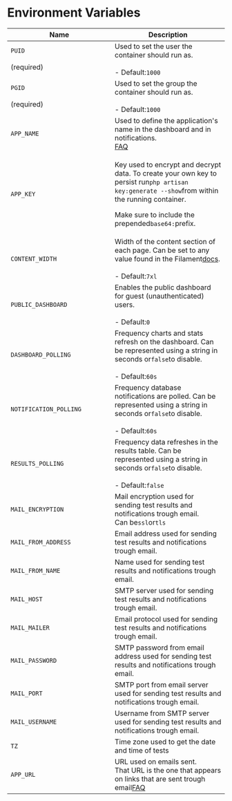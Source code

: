 # Environment Variables

<table><thead><tr><th width="225">Name</th><th>Description</th></tr></thead><tbody><tr><td><code>PUID</code><br><br>(required)</td><td>Used to set the user the container should run as.<br><br>- Default:<code>1000</code></td></tr><tr><td><code>PGID</code><br><br>(required)</td><td>Used to set the group the container should run as.<br><br>- Default:<code>1000</code></td></tr><tr><td><code>APP_NAME</code></td><td>Used to define the application's name in the dashboard and in notifications.<br><a href="../../help/faqs.md#i-get-a-warning-on-container-start-up-that-the-app_key-is-missing">FAQ</a></td></tr><tr><td><code>APP_KEY</code></td><td><p>Key used to encrypt and decrypt data. To create your own key to persist run<code>php artisan key:generate --show</code>from within the running container.</p><p></p><p>Make sure to include the prepended<code>base64:</code>prefix.</p></td></tr><tr><td><code>CONTENT_WIDTH</code></td><td>Width of the content section of each page. Can be set to any value found in the Filament<a href="https://filamentphp.com/docs/3.x/panels/configuration#customizing-the-maximum-content-width">docs</a>.<br><br>- Default:<code>7xl</code></td></tr><tr><td><code>PUBLIC_DASHBOARD</code></td><td>Enables the public dashboard for guest (unauthenticated) users.<br><br>- Default:<code>0</code></td></tr><tr><td><code>DASHBOARD_POLLING</code></td><td>Frequency charts and stats refresh on the dashboard. Can be represented using a string in seconds or<code>false</code>to disable.<br><br>- Default:<code>60s</code></td></tr><tr><td><code>NOTIFICATION_POLLING</code></td><td>Frequency database notifications are polled. Can be represented using a string in seconds or<code>false</code>to disable.<br><br>- Default:<code>60s</code></td></tr><tr><td><code>RESULTS_POLLING</code></td><td>Frequency data refreshes in the results table. Can be represented using a string in seconds or<code>false</code>to disable.<br><br>- Default:<code>false</code></td></tr><tr><td><code>MAIL_ENCRYPTION</code></td><td>Mail encryption used for sending test results and notifications trough email.<br>Can be<code>ssl</code>or<code>tls</code><br></td></tr><tr><td><code>MAIL_FROM_ADDRESS</code></td><td>Email address used for sending test results and notifications trough email.</td></tr><tr><td><code>MAIL_FROM_NAME</code></td><td>Name used for sending test results and notifications trough email.</td></tr><tr><td><code>MAIL_HOST</code></td><td>SMTP server used for sending test results and notifications trough email.</td></tr><tr><td><code>MAIL_MAILER</code></td><td>Email protocol used for sending test results and notifications trough email.</td></tr><tr><td><code>MAIL_PASSWORD</code></td><td>SMTP password from email address used for sending test results and notifications trough email.</td></tr><tr><td><code>MAIL_PORT</code></td><td>SMTP port from email server used for sending test results and notifications trough email.</td></tr><tr><td><code>MAIL_USERNAME</code></td><td>Username from SMTP server used for sending test results and notifications trough email.</td></tr><tr><td><code>TZ</code></td><td>Time zone used to get the date and time of tests</td></tr><tr><td><code>APP_URL</code></td><td>URL used on emails sent.<br>That URL is the one that appears on links that are sent trough email<a href="../../help/faqs#notifications">FAQ</a></td></tr></tbody></table>
